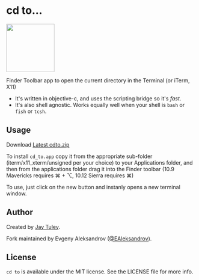 # cd to...

<img src="https://raw.github.com/ealeksandrov/cdto/master/graphics/elcapitan.png" height="128px" width="128px" />

Finder Toolbar app to open the current directory in the Terminal (or iTerm, X11)

 * It's written in objective-c, and uses the scripting bridge so it's *fast*.
 * It's also shell agnostic. Works equally well when your shell is `bash` or `fish` or `tcsh`.

## Usage

Download [Latest cdto.zip](https://github.com/ealeksandrov/cdto/releases/latest)

To install `cd_to.app` copy it from the appropriate sub-folder (iterm/x11_xterm/unsigned per your choice) to your Applications folder, and then from the applications folder drag it into the Finder toolbar (10.9 Mavericks requires ⌘ + ⌥, 10.12 Sierra requires ⌘)

To use, just click on the new button and instanly opens a new terminal window.

## Author

Created by [Jay Tuley](https://github.com/jbtule/cdto).

Fork maintained by Evgeny Aleksandrov ([@EAleksandrov](https://twitter.com/EAleksandrov)).

## License

`cd to` is available under the MIT license. See the LICENSE file for more info.
